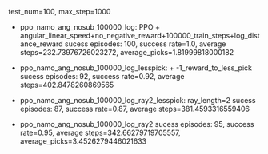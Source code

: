 test_num=100, max_step=1000

- ppo_namo_ang_nosub_100000_log: PPO + angular_linear_speed+no_negative_reward+100000_train_steps+log_distance_reward
sucess episodes: 100, success rate=1.0, average steps=232.73976726023272, average_picks=1.81999818000182

- ppo_namo_ang_nosub_100000_log_lesspick: + -1_reward_to_less_pick
sucess episodes: 92, success rate=0.92, average steps=402.8478260869565

- ppo_namo_ang_nosub_100000_log_ray2_lesspick: ray_length=2
sucess episodes: 87, success rate=0.87, average steps=381.4593316559406

- ppo_namo_ang_nosub_100000_log_ray2
sucess episodes: 95, success rate=0.95, average steps=342.66279719705557, average_picks=3.4526279446021633